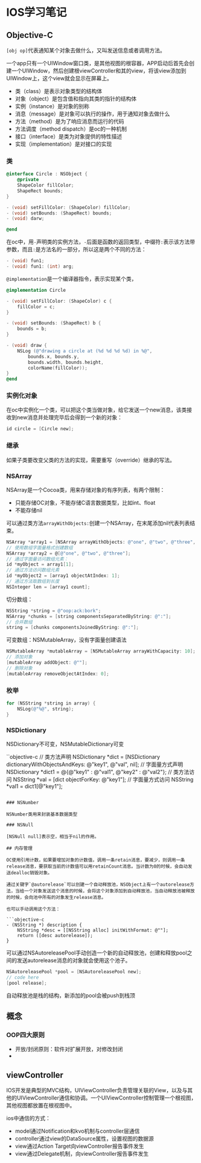 # IOS学习笔记

## Objective-C

`[obj op]`代表通知某个对象去做什么，又叫发送信息或者调用方法。

一个app只有一个UIWindow窗口类，是其他视图的根容器，APP启动后首先会创建一个UIWindow，然后创建根viewController和其的view，将该view添加到UIWindow上，这个view就会显示在屏幕上。

* 类（class）是表示对象类型的结构体
* 对象（object）是包含值和指向其类的指针的结构体
* 实例（instance）是对象的别称
* 消息（message）是对象可以执行的操作，用于通知对象去做什么
* 方法（method）是为了响应消息而运行的代码
* 方法调度（method dispatch）是oc的一种机制
* 接口（interface）是类为对象提供的特性描述
* 实现（implementation）是对接口的实现

### 类

```objective-c
@interface Circle : NSObject {
    @private 
    ShapeColor fillColor;
    ShapeRect bounds;
}

- (void) setFillColor: (ShapeColor) fillColor;
- (void) setBounds: (ShapeRect) bounds;
- (void) darw;

@end
```
在oc中，用`-`声明类的实例方法，`-`后面是函数的返回类型，中缀符`:`表示该方法带参数，而且`:`是方法名的一部分，所以这是两个不同的方法：

```objective-c
- (void) fun1;
- (void) fun1: (int) arg;
```

`@implementation`是一个编译器指令，表示实现某个类，

```objective-c
@implementation Circle

- (void) setFillColor: (ShapeColor) c {
    fillColor = c;
}

- (void) setBounds: (ShapeRect) b {
    bounds = b;
}

- (void) draw {
    NSLog (@"drawing a circle at (%d %d %d %d) in %@", 
        bounds.x, bounds.y,
        bounds.width, bounds.height,
        colorName(fillColor));
}
@end
```

### 实例化对象

在oc中实例化一个类，可以把这个类当做对象，给它发送一个new消息，该类接收到new消息并处理完毕后会得到一个新的对象：

```objective-c
id circle = [Circle new];
```

### 继承

如果子类要改变父类的方法的实现，需要重写（override）继承的写法。

### NSArray

NSArray是一个Cocoa类，用来存储对象的有序列表，有两个限制：
* 只能存储OC对象，不能存储C语言数据类型，比如int、float
* 不能存储nil

可以通过类方法`arrayWithObjects:`创建一个NSArray，在末尾添加nil代表列表结束。

```objective-c
NSArray *array1 = [NSArray arrayWithObjects: @"one", @"two", @"three", nil];
// 使用数组字面量格式创建数组
NSArray *array2 = @[@"one", @"two", @"three"];
// 通过字面量访问数组元素：
id *myObject = array1[1];
// 通过方法访问数组元素
id *myObject2 = [array1 objectAtIndex: 1];
// 通过方法取数组到长度
NSInteger len = [array1 count];
```

切分数组：
```objective-c
NSString *string = @"oop:ack:bork";
NSArray *chunks = [string componentsSeparatedByString: @":"];
// 合并数组
string = [chunks componentsJoinedByString: @":"];
```

可变数组：NSMutableArray，没有字面量创建语法

```objective-c
NSMutableArray *mutableArray = [NSMutableArray arrayWithCapacity: 10];
// 添加对象
[mutableArray addObject: @""];
// 删除对象
[mutableArray removeObjectAtIndex: 0];
```

### 枚举

```objective-c
for (NSString *string in array) {
    NSLog(@"%@", string);
}
```

### NSDictionary

NSDictionary不可变，NSMutableDictionary可变

``objective-c
// 类方法声明
NSDictionary *dict = [NSDictionary dictionaryWithObjectsAndKeys: @"key1", @"val", nil];
// 字面量方式声明
NSDictionary *dict1 = @{@"key1" : @"val1", @"key2" : @"val2"};
// 类方法访问
NSString *val = [dict objectForKey: @"key1"];
// 字面量方式访问
NSString *val1 = dict1[@"key1"];
```

### NSNumber

NSNumber类用来封装基本数据类型

### NSNull

[NSNull null]表示空，相当于nil的作用。

## 内存管理

OC使用引用计数，如果要增加对象的计数值，调用一条retain消息，要减少，则调用一条release消息，要获取当前的计数值可以用retainCount消息。当计数为0的时候，会自动发送dealloc销毁对象。

通过关键字`@autorelease`可以创建一个自动释放池，NSObject上有一个autorelease方法，当给一个对象发送这个消息的时候，会将这个对象添加到自动释放池，当自动释放池被释放的时候，会向池中所有的对象发生release消息。

也可以手动调用这个方法：

```objective-c
- (NSString *) description {
    NSString *desc = [[NSString alloc] initWithFormat: @""];
    return ([desc autorelease]);
}
```

可以通过NSAutoreleasePool手动创造一个新的自动释放池，创建和释放pool之间的发送autorelease消息的对象就会使用这个池子。

```objective-c
NSAutoreleasePool *pool = [NSAutoreleasePool new];
// code here
[pool release];
```

自动释放池是栈的结构，新添加的pool会被push到栈顶

## 概念

### OOP四大原则

* 开放/封闭原则：软件对扩展开放，对修改封闭
* 

## viewController

IOS开发是典型的MVC结构，UIViewController负责管理关联的View，以及与其他的UIViewController通信和协调。一个UIViewController控制管理一个根视图，其他视图都放置在根视图中。

ios中通信的方式：

* model通过Notification和kvo机制与controller层通信
* controller通过view的DataSource属性，设置视图的数据源
* view通过Action Target向viewController报告事件发生
* view通过Delegate机制，向viewController报告事件发生

